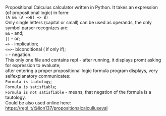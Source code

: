 Propositional Calculus calculator written in Python. It takes an expression (of propositional logic) in form:    
```(A && (A =>B) => B)```    
Only single letters (capital or small) can be used as operands, the only symbol parser recognizes are:    
```&&``` - and;    
```||``` - or;    
```=>``` - implication;   
```<=>```- biconditional ( if only if);    
```~```  - negation.    
This only one file and contains repl - after running, it displays promt asking for expression to evaluate;    
after entering a proper propositional logic formula program displays, very selfexplanatory communicates:    
```Formula is tautology```;    
```Formula is satisfiable```;    
```Formula is not satisfiable``` - means, that negation of the formula is a tautology.    
Could be also used online here:    
https://repl.it/@lion137/propositionalcalculluseval
